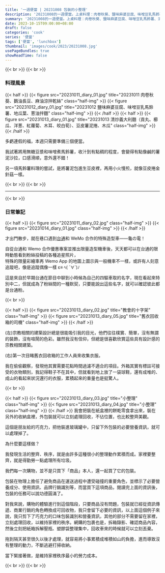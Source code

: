```yaml
---
title: '一週便當 | 20231008 包裝的小整理'
description: '20231008的一週便當。上桌料理：肉卷秋葵、鹽味麻婆豆腐、味噌豆乳馬鈴薯、清炒義大利麵、豆皮薯泥捲。'
summary: '20231008的一週便當。上桌料理：肉卷秋葵、鹽味麻婆豆腐、味噌豆乳馬鈴薯、清炒義大利麵、豆皮薯泥捲。'
date: 2023-10-15T09:00:00+08:00
draft: false
categories: 'cook'
series: '便當'
tags: ['便當', 'lunchbox']
thumbnail: 'images/cook/2023/20231008.jpg'
usePageBundles: true
showReadTime: false
---
```


{{< br >}}
{{< br >}}

### 料理風景

{{< half >}}
{{< figure src="20231011_diary_01.jpg" title="20231011 肉卷秋葵、鵝油長豆、麻油涼拌乾絲" class="half-img" >}}
{{< figure src="20231012_diary_01.jpg" title="20231012 鹽味麻婆豆腐、味噌豆乳馬鈴薯、地瓜葉、蔥油拌麵" class="half-img" >}}
{{< /half >}}
{{< half >}}
{{< figure src="20231013_diary_01.jpg" title="20231013 清炒義大利麵（貢丸、櫛瓜、洋蔥、紅蘿蔔、木耳、皎白筍）、豆皮薯泥捲、木瓜" class="half-img" >}}
{{< /half >}}

多虧連假的福，本週只需要準備三個便當。

我試著將用無糖豆漿和味噌煮馬鈴薯，收汁到有點稠的程度，會變得有點像鹹的薯泥沙拉，口感滑順，意外還不錯！

另一項馬鈴薯料理的嘗試，是將薯泥包進生豆皮裡，再用小火慢煎，就像豆皮捲金針菇一樣。

{{< br >}}
{{< br >}}

---

{{< br >}}

### 日常筆記

{{< half >}}
{{< figure src="20231011_diary_02.jpg" class="half-img" >}}
{{< figure src="20231014_diary_01.jpg" class="half-img" >}}
{{< /half >}}

才出門散步，就在巷口遇到[台通](https://podcasts.apple.com/tw/podcast/%E5%8F%B0%E7%81%A3%E9%80%9A%E5%8B%A4%E7%AC%AC%E4%B8%80%E5%93%81%E7%89%8C/id1510554676)和 WeMo 合作的特殊造型車——龜の電！

自從台通和 Wemo 合作優惠專案並推出限量造型機車後，天天都可以在台通的限時動態看到粉絲投稿的各種追星照片，
\
特殊的限量彩繪車再 Wemo App 的地圖上圖示與一般機車不一樣，或許有人刻意追蹤吧，像是追蹤偶像一樣 ε≡ ﾍ( ´∀`)ﾉ

這是來自於早期台通在節目中聊到小時候為自己的四驅車取的名字，現在看起來特別中二，但就成為了粉絲間的一種默契，只要能說出這些名字，就可以確認彼此都是台通粉。

{{< br >}}

{{< half >}}
{{< figure src="20231013_diary_02.jpg" title="教會的十字架" class="half-img" >}}
{{< figure src="20231013_diary_05.jpg" title="舊衣回收箱的司機" class="half-img" >}}
{{< /half >}}

(左)宗教相關的建築設計總是很能吸引我的目光，他們往往樸實、簡單，沒有無謂的裝飾，沒有喧鬧的色彩。雖然我沒有信仰，但總是很喜歡欣賞這些具有設計感的宗教相關建築。

(右)第一次目睹舊衣回收箱的工作人員來收集衣服。

我在偷偷觀察，發現他其實需要花點時間過濾不適合的項目。外箱其實有標註可接受的衣物類別，我記得鞋子不在其中，但就看到地上放了一袋球鞋，還有成堆的、成山的看起來狀況還行的衣服，累積起來的重量也是挺驚人。

{{< br >}}

{{< half >}}
{{< figure src="20231013_diary_03.jpg" title="小整理" class="half-img" >}}
{{< figure src="20231013_diary_04.jpg" title="小整理" class="half-img" >}}
{{< /half >}}
我會把裝在紙盒裡的餅乾零食拿出來，裝在另外的收納盒裡，外包裝就可以立刻處理回收，不佔位置，也比較整齊美觀。

這個是朋友給的巧克力，把他裝進玻璃罐中，只留下外包裝的必要營養資訊，就可以處理掉了。

為什麼要這樣做？

我發現生活的整齊、秩序，就是由許多這種很小的整理動作累積而成。家裡要整齊，就是得勤勞一點處理所有垃圾。

我們每一次購物，並不是只買下「商品」本人，還一起買了它的包裝。

包裝在物理上擔任了避免商品在運送過程中遭受碰撞的重要角色，並標示了必要營養成分、使用資訊、品牌行銷識別等，而當買下這項商品，閱讀完上面的資訊後，包裝的任務可以說功德圓滿了。

對我來說，購物的體驗進行到這個階段，只要商品沒有問題，包裝就已經從資訊傳遞、商業行銷的角色轉換成可回收物，我只會留下必要的資訊，以上面這個例子來說，我只剪下了巧克力的口味包裝識別和營養資訊，其他的部分不需要留在家裡，立刻處理回收，以維持家裡的秩序。網購的包裹也是，拆箱錄影、確認商品內容，然後立刻把紙箱拆解壓瓶、塑膠袋整理集中，回收車來的時候就可以立刻丟棄。

拖到隔天甚至很久以後才處理，就容易將小事累積成堆積如山的負擔，進而導致沒有整理的動力，不斷逃避打掃收納。

當下緊接著做，是維持家裡秩序最小的勞力成本。

{{< br >}}
{{< br >}}
